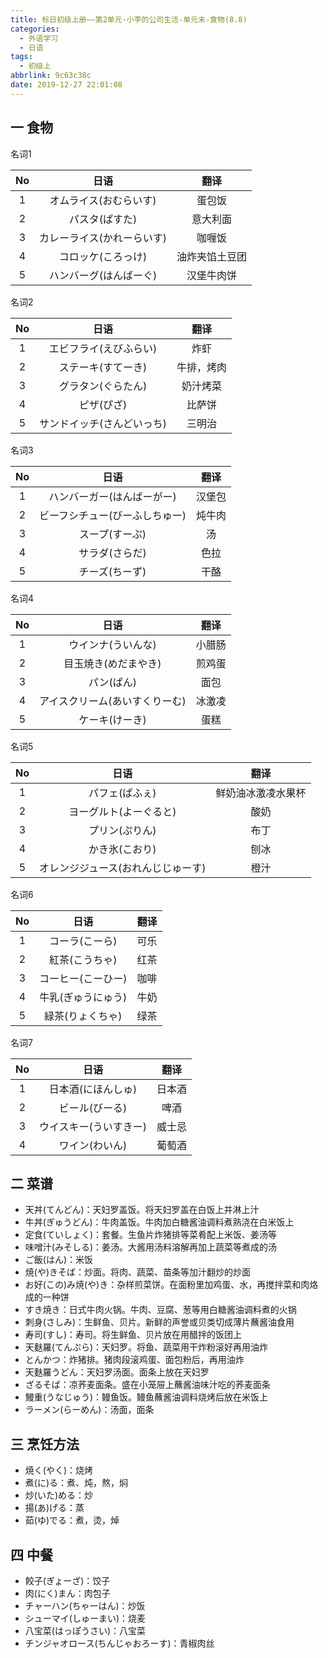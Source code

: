 ```yaml
---
title: 标日初级上册——第2单元-小李的公司生活-单元末-食物(8.8)
categories:
  - 外语学习
  - 日语
tags:
  - 初级上
abbrlink: 9c63c38c
date: 2019-12-27 22:01:08
---
```

## 一 食物

名词1

|  No  |            日语            |      翻译      |
| :--: | :------------------------: | :------------: |
|  1   |   オムライス(おむらいす)   |     蛋包饭     |
|  2   |       パスタ(ぱすた)       |    意大利面    |
|  3   | カレーライス(かれーらいす) |     咖喱饭     |
|  4   |     コロッケ(ころっけ)     | 油炸夹馅土豆团 |
|  5   |   ハンバーグ(はんばーぐ)   |   汉堡牛肉饼   |

<!--more-->

名词2

|  No  |            日语            |    翻译    |
| :--: | :------------------------: | :--------: |
|  1   |   エビフライ(えびふらい)   |    炸虾    |
|  2   |     ステーキ(すてーき)     | 牛排，烤肉 |
|  3   |     グラタン(ぐらたん)     |  奶汁烤菜  |
|  4   |         ピザ(ぴざ)         |   比萨饼   |
|  5   | サンドイッチ(さんどいっち) |   三明治   |

名词3

|  No  |              日语              |  翻译  |
| :--: | :----------------------------: | :----: |
|  1   |   ハンバーガー(はんばーがー)   | 汉堡包 |
|  2   | ビーフシチュー(びーふしちゅー) | 炖牛肉 |
|  3   |         スープ(すーぷ)         |   汤   |
|  4   |         サラダ(さらだ)         |  色拉  |
|  5   |         チーズ(ちーず)         |  干酪  |

名词4

|  No  |              日语              |  翻译  |
| :--: | :----------------------------: | :----: |
|  1   |       ウインナ(ういんな)       | 小腊肠 |
|  2   |      目玉焼き(めだまやき)      | 煎鸡蛋 |
|  3   |           パン(ぱん)           |  面包  |
|  4   | アイスクリーム(あいすくりーむ) | 冰激凌 |
|  5   |         ケーキ(けーき)         |  蛋糕  |

名词5

|  No  |                日语                |        翻译        |
| :--: | :--------------------------------: | :----------------: |
|  1   |           パフェ(ぱふぇ)           | 鲜奶油冰激凌水果杯 |
|  2   |       ヨーグルト(よーぐると)       |        酸奶        |
|  3   |           プリン(ぷりん)           |        布丁        |
|  4   |           かき氷(こおり)           |        刨冰        |
|  5   | オレンジジュース(おれんじじゅーす) |        橙汁        |

名词6

|  No  |        日语        | 翻译 |
| :--: | :----------------: | :--: |
|  1   |   コーラ(こーら)   | 可乐 |
|  2   |   紅茶(こうちゃ)   | 红茶 |
|  3   | コーヒー(こーひー) | 咖啡 |
|  4   | 牛乳(ぎゅうにゅう) | 牛奶 |
|  5   |  緑茶(りょくちゃ)  | 绿茶 |

名词7

|  No  |          日语          |  翻译  |
| :--: | :--------------------: | :----: |
|  1   |   日本酒(にほんしゅ)   | 日本酒 |
|  2   |     ビール(びーる)     |  啤酒  |
|  3   | ウイスキー(ういすきー) | 威士忌 |
|  4   |     ワイン(わいん)     | 葡萄酒 |

## 二 菜谱

* 天丼(てんどん)：天妇罗盖饭。将天妇罗盖在白饭上并淋上汁
* 牛丼(ぎゅうどん)：牛肉盖饭。牛肉加白糖酱油调料煮熟浇在白米饭上
* 定食(ていしょく)：套餐。生鱼片炸猪排等菜肴配上米饭、姜汤等
* 味噌汁(みそしる)：姜汤。大酱用汤料溶解再加上蔬菜等煮成的汤
* ご飯(はん)：米饭
* 焼(や)きそば：炒面。将肉、蔬菜、苗条等加汁翻炒的炒面
* お好(この)み焼(や)き：杂样煎菜饼。在面粉里加鸡蛋、水，再搅拌菜和肉烙成的一种饼
* すき焼き：日式牛肉火锅。牛肉、豆腐、葱等用白糖酱油调料煮的火锅
* 刺身(さしみ)：生鲜鱼、贝片。新鲜的声誉或贝类切成薄片蘸酱油食用
* 寿司(すし)：寿司。将生鲜鱼、贝片放在用醋拌的饭团上
* 天麩羅(てんぷら)：天妇罗。将鱼、蔬菜用干炸粉滚好再用油炸
* とんかつ：炸猪排。猪肉段滚鸡蛋、面包粉后，再用油炸
* 天麩羅うどん：天妇罗汤面。面条上放在天妇罗
* ざるそば：凉荞麦面条。盛在小笼屉上蘸酱油味汁吃的荞麦面条
* 鰻重(うなじゅう)：鳗鱼饭。鳗鱼蘸酱油调料烧烤后放在米饭上
* ラーメン(らーめん)：汤面，面条

## 三 烹饪方法

* 焼く(やく)：烧烤
* 煮(に)る：煮、炖，熬，焖
* 炒(いた)める：炒
* 揚(あ)げる：蒸
* 茹(ゆ)でる：煮，烫，焯

## 四 中餐

* 餃子(ぎょーざ)：饺子
* 肉(にく)まん：肉包子
* チャーハン(ちゃーはん)：炒饭
* シューマイ(しゅーまい)：烧麦
* 八宝菜(はっぽうさい)：八宝菜
* チンジャオロース(ちんじゃおろーす)：青椒肉丝
